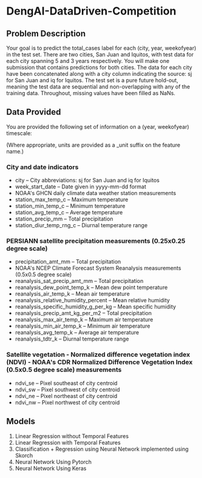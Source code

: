# DengAI-DataDriven-Competition

## Problem Description
Your goal is to predict the total_cases label for each (city, year, weekofyear) in the test set. There are two cities, San Juan and Iquitos, with test data for each city spanning 5 and 3 years respectively. You will make one submission that contains predictions for both cities. The data for each city have been concatenated along with a city column indicating the source: sj for San Juan and iq for Iquitos. The test set is a pure future hold-out, meaning the test data are sequential and non-overlapping with any of the training data. Throughout, missing values have been filled as NaNs.

## Data Provided
You are provided the following set of information on a (year, weekofyear) timescale:

(Where appropriate, units are provided as a _unit suffix on the feature name.)

### City and date indicators
* city – City abbreviations: sj for San Juan and iq for Iquitos
* week_start_date – Date given in yyyy-mm-dd format
* NOAA's GHCN daily climate data weather station measurements
* station_max_temp_c – Maximum temperature
* station_min_temp_c – Minimum temperature
* station_avg_temp_c – Average temperature
* station_precip_mm – Total precipitation
* station_diur_temp_rng_c – Diurnal temperature range
### PERSIANN satellite precipitation measurements (0.25x0.25 degree scale)
* precipitation_amt_mm – Total precipitation
* NOAA's NCEP Climate Forecast System Reanalysis measurements (0.5x0.5 degree scale)
* reanalysis_sat_precip_amt_mm – Total precipitation
* reanalysis_dew_point_temp_k – Mean dew point temperature
* reanalysis_air_temp_k – Mean air temperature
* reanalysis_relative_humidity_percent – Mean relative humidity
* reanalysis_specific_humidity_g_per_kg – Mean specific humidity
* reanalysis_precip_amt_kg_per_m2 – Total precipitation
* reanalysis_max_air_temp_k – Maximum air temperature
* reanalysis_min_air_temp_k – Minimum air temperature
* reanalysis_avg_temp_k – Average air temperature
* reanalysis_tdtr_k – Diurnal temperature range
### Satellite vegetation - Normalized difference vegetation index (NDVI) - NOAA's CDR Normalized Difference Vegetation Index (0.5x0.5 degree scale) measurements
* ndvi_se – Pixel southeast of city centroid
* ndvi_sw – Pixel southwest of city centroid
* ndvi_ne – Pixel northeast of city centroid
* ndvi_nw – Pixel northwest of city centroid

## Models
1. Linear Regression without Temporal Features
2. Linear Regression with Temporal Features
3. Classification + Regression using Neural Network implemented using Skorch
4. Neural Network Using Pytorch
5. Neural Network Using Keras
